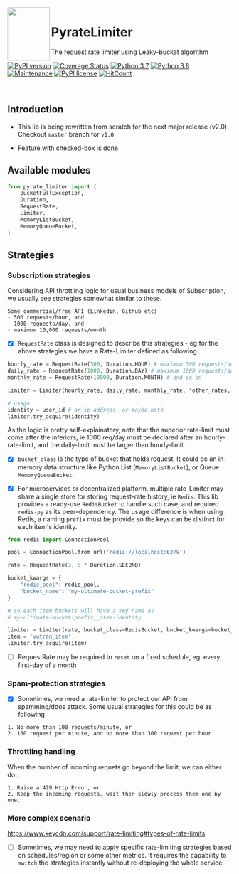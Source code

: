 <img align="left" width="95" height="120" src="https://raw.githubusercontent.com/vutran1710/PyrateLimiter/master/img/log.png">

# PyrateLimiter
The request rate limiter using Leaky-bucket algorithm

[![PyPI version](https://badge.fury.io/py/pyrate-limiter.svg)](https://badge.fury.io/py/pyrate-limiter)
[![Coverage Status](https://coveralls.io/repos/github/vutran1710/PyrateLimiter/badge.svg?branch=master)](https://coveralls.io/github/vutran1710/PyrateLimiter?branch=master)
[![Python 3.7](https://img.shields.io/badge/python-3.7-blue.svg)](https://www.python.org/downloads/release/python-370/)
[![Python 3.8](https://img.shields.io/badge/python-3.8-blue.svg)](https://www.python.org/downloads/release/python-380/)
[![Maintenance](https://img.shields.io/badge/Maintained%3F-yes-green.svg)](https://github.com/vutran1710/PyrateLimiter/graphs/commit-activity)
[![PyPI license](https://img.shields.io/pypi/l/ansicolortags.svg)](https://pypi.python.org/pypi/pyrate-limiter/)
[![HitCount](http://hits.dwyl.io/vutran1710/PyrateLimiter.svg)](http://hits.dwyl.io/vutran1710/PyrateLimiter)

<br>

## Introduction
- This lib is being rewritten from scratch for the next major release (v2.0). Checkout `master` branch for `v1.0`

- Feature with checked-box is done


## Available modules
```python
from pyrate_limiter import (
    BucketFullException,
    Duration,
    RequestRate,
    Limiter,
    MemoryListBucket,
    MemoryQueueBucket,
)
```

## Strategies

### Subscription strategies

Considering API throttling logic for usual business models of Subscription, we usually see strategies somewhat similar to these.

``` shell
Some commercial/free API (Linkedin, Github etc)
- 500 requests/hour, and
- 1000 requests/day, and
- maximum 10,000 requests/month
```

- [x] `RequestRate` class is designed to describe this strategies - eg for the above strategies we have a Rate-Limiter defined
as following

``` python
hourly_rate = RequestRate(500, Duration.HOUR) # maximum 500 requests/hour
daily_rate = RequestRate(1000, Duration.DAY) # maximum 1000 requests/day
monthly_rate = RequestRate(10000, Duration.MONTH) # and so on

limiter = Limiter(hourly_rate, daily_rate, monthly_rate, *other_rates, bucket_class=MemoryListBucket) # default is MemoryQueueBucket

# usage
identity = user_id # or ip-address, or maybe both
limiter.try_acquire(identity)
```

As the logic is pretty self-explainatory, note that the superior rate-limit must come after the inferiors, ie
1000 req/day must be declared after an hourly-rate-limit, and the daily-limit must be larger than hourly-limit.

- [x] `bucket_class` is the type of bucket that holds request. It could be an in-memory data structure like Python List (`MemoryListBucket`), or Queue `MemoryQueueBucket`.


- [x] For microservices or decentralized platform, multiple rate-Limiter may share a single store for storing
      request-rate history, ie `Redis`. This lib provides a ready-use `RedisBucket` to handle such case, and required
      `redis-py` as its peer-dependency. The usage difference is when using Redis, a naming `prefix` must be provide so
      the keys can be distinct for each item's identity.

``` python
from redis import ConnectionPool

pool = ConnectionPool.from_url('redis://localhost:6379')

rate = RequestRate(3, 5 * Duration.SECOND)

bucket_kwargs = {
    "redis_pool": redis_pool,
    "bucket_name": "my-ultimate-bucket-prefix"
}

# so each item buckets will have a key name as
# my-ultimate-bucket-prefix__item-identity

limiter = Limiter(rate, bucket_class=RedisBucket, bucket_kwargs=bucket_kwargs)
item = 'vutran_item'
limiter.try_acquire(item)
```

- [ ] RequestRate may be required to `reset` on a fixed schedule, eg: every first-day of a month

### Spam-protection strategies

- [x] Sometimes, we need a rate-limiter to protect our API from spamming/ddos attack. Some usual strategies for this could be as
following

``` shell
1. No more than 100 requests/minute, or
2. 100 request per minute, and no more than 300 request per hour
```

### Throttling handling
When the number of incoming requets go beyond the limit, we can either do..

``` shell
1. Raise a 429 Http Error, or
2. Keep the incoming requests, wait then slowly process them one by one.
```

### More complex scenario
https://www.keycdn.com/support/rate-limiting#types-of-rate-limits

- [ ] Sometimes, we may need to apply specific rate-limiting strategies based on schedules/region or some other metrics. It
requires the capability to `switch` the strategies instantly without re-deploying the whole service.
